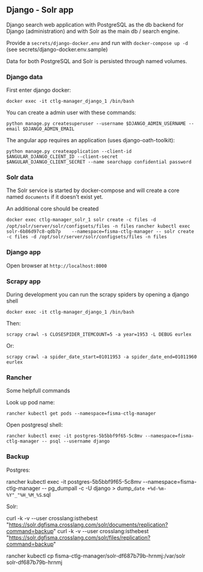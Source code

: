 ## Django - Solr app

Django search web application with PostgreSQL as the db backend for Django (administration) and with Solr as the main db / search engine.

Provide a `secrets/django-docker.env` and run with `docker-compose up -d` (see secrets/django-docker.env.sample)

Data for both PostgreSQL and Solr is persisted through named volumes.


### Django data

First enter django docker:

`docker exec -it ctlg-manager_django_1 /bin/bash`

You can create a admin user with these commands:

`python manage.py createsuperuser --username $DJANGO_ADMIN_USERNAME --email $DJANGO_ADMIN_EMAIL`

The angular app requires an application (uses django-oath-toolkit):

`python manage.py createapplication --client-id $ANGULAR_DJANGO_CLIENT_ID --client-secret $ANGULAR_DJANGO_CLIENT_SECRET --name searchapp confidential password`

### Solr data

The Solr service is started by docker-compose and will create a core named `documents` if it doesn't exist yet.

An additional core should be created

`docker exec ctlg-manager_solr_1 solr create -c files -d /opt/solr/server/solr/configsets/files -n files`
`rancher kubectl exec solr-6b86d97c8-qdb7p    --namespace=fisma-ctlg-manager -- solr create -c files -d /opt/solr/server/solr/configsets/files -n files`


### Django app

Open browser at `http://localhost:8000`


### Scrapy app

During development you can run the scrapy spiders by opening a django shell

`docker exec -it ctlg-manager_django_1 /bin/bash`

Then:

`scrapy crawl -s CLOSESPIDER_ITEMCOUNT=5 -a year=1953 -L DEBUG eurlex`

Or:

`scrapy crawl -a spider_date_start=01011953 -a spider_date_end=01011960 eurlex`


### Rancher

Some helpfull commands

Look up pod name:

`rancher kubectl get pods --namespace=fisma-ctlg-manager`

Open postgresql shell:

`rancher kubectl exec -it postgres-5b5bbf9f65-5c8mv --namespace=fisma-ctlg-manager -- psql --username django`

### Backup

Postgres:

rancher kubectl exec -it postgres-5b5bbf9f65-5c8mv --namespace=fisma-ctlg-manager -- pg_dumpall -c -U django > dump_`date +%d-%m-%Y"_"%H_%M_%S`.sql

Solr:

curl -k -v --user crosslang:isthebest "https://solr.dgfisma.crosslang.com/solr/documents/replication?command=backup"
curl -k -v --user crosslang:isthebest "https://solr.dgfisma.crosslang.com/solr/files/replication?command=backup"

rancher kubectl cp fisma-ctlg-manager/solr-df687b79b-hrnmj:/var/solr solr-df687b79b-hrnmj

